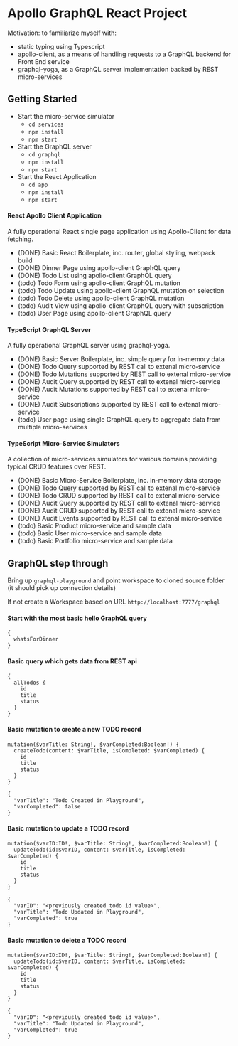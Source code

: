 # Apollo GraphQL React Project

Motivation: to familiarize myself with:
    
* static typing using Typescript
* apollo-client, as a means of handling requests to a GraphQL backend for Front End service
* graphql-yoga, as a GraphQL server implementation backed by REST micro-services


## Getting Started

* Start the micro-service simulator
  * `cd services`
  * `npm install`
  * `npm start`
* Start the GraphQL server
  * `cd graphql`
  * `npm install`
  * `npm start`
* Start the React Application
  * `cd app`
  * `npm install`
  * `npm start`


#### React Apollo Client Application

A fully operational React single page application using Apollo-Client for data fetching.

* (DONE) Basic React Boilerplate, inc. router, global styling, webpack build
* (DONE) Dinner Page using apollo-client GraphQL query
* (DONE) Todo List using apollo-client GraphQL query
* (todo) Todo Form using apollo-client GraphQL mutation
* (todo) Todo Update using apollo-client GraphQL mutation on selection
* (todo) Todo Delete using apollo-client GraphQL mutation
* (todo) Audit View using apollo-client GraphQL query with subscription
* (todo) User Page using apollo-client GraphQL query


#### TypeScript GraphQL Server

A fully operational GraphQL server using graphql-yoga.

* (DONE) Basic Server Boilerplate, inc. simple query for in-memory data
* (DONE) Todo Query supported by REST call to extenal micro-service
* (DONE) Todo Mutations supported by REST call to extenal micro-service
* (DONE) Audit Query supported by REST call to extenal micro-service
* (DONE) Audit Mutations supported by REST call to extenal micro-service
* (DONE) Audit Subscriptions supported by REST call to extenal micro-service
* (todo) User page using single GraphQL query to aggregate data from multiple micro-services


#### TypeScript Micro-Service Simulators

A collection of micro-services simulators for various domains providing typical CRUD features over REST.

* (DONE) Basic Micro-Service Boilerplate, inc. in-memory data storage
* (DONE) Todo Query supported by REST call to extenal micro-service
* (DONE) Todo CRUD supported by REST call to extenal micro-service
* (DONE) Audit Query supported by REST call to extenal micro-service
* (DONE) Audit CRUD supported by REST call to extenal micro-service
* (DONE) Audit Events supported by REST call to extenal micro-service
* (todo) Basic Product micro-service and sample data
* (todo) Basic User micro-service and sample data
* (todo) Basic Portfolio micro-service and sample data

## GraphQL step through

Bring up `graphql-playground` and point workspace to cloned source folder (it should pick up connection details)

If not create a Workspace based on URL `http://localhost:7777/graphql`


#### Start with the most basic hello GraphQL query

```$json
{
  whatsForDinner
}
```


#### Basic query which gets data from REST api 

```$json
{
  allTodos {
    id
    title
    status
  }
}
```


#### Basic mutation to create a new TODO record

```$json
mutation($varTitle: String!, $varCompleted:Boolean!) {
  createTodo(content: $varTitle, isCompleted: $varCompleted) {
    id
    title
    status
  }
}
```

```$json
{
  "varTitle": "Todo Created in Playground",
  "varCompleted": false
}
```


#### Basic mutation to update a TODO record

```
mutation($varID:ID!, $varTitle: String!, $varCompleted:Boolean!) {
  updateTodo(id:$varID, content: $varTitle, isCompleted: $varCompleted) {
    id
    title
    status
  }
}
```

```$json
{
  "varID": "<previously created todo id value>",
  "varTitle": "Todo Updated in Playground",
  "varCompleted": true
}
```


#### Basic mutation to delete a TODO record

```
mutation($varID:ID!, $varTitle: String!, $varCompleted:Boolean!) {
  updateTodo(id:$varID, content: $varTitle, isCompleted: $varCompleted) {
    id
    title
    status
  }
}
```

```$json
{
  "varID": "<previously created todo id value>",
  "varTitle": "Todo Updated in Playground",
  "varCompleted": true
}
```
